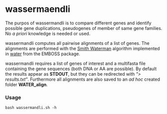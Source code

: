 # wassermaendli

The purpos of wassermandli is to compare different genes and identify possible gene duplications, pseudogenes of member of same gene families. No *a priori* knowledge is needed or used.

wassermandli computes all pairwise alignments of a list of genes. The alignments are performed with the [Smith Waterman](https://en.wikipedia.org/wiki/Smith%E2%80%93Waterman_algorithm) algorithm implemented in [water](http://emboss.sourceforge.net/apps/release/6.6/emboss/apps/water.html) from the EMBOSS package.

wassermandli requires a list of genes of interest and a multifasta file containing the gene sequences (both DNA or AA are possible). By default the results appear as **STDOUT**, but they can be redirected with *"> results.txt"*. Furthermore all alignments are also saved to an *ad hoc* created folder **WATER_align**.



### Usage

```
bash wassermandli.sh -h
```
